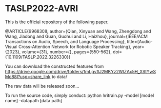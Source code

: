 # TASLP2022-AVRI

This is the official repository of the following paper. 

@ARTICLE{9968308,
  author={Qian, Xinyuan and Wang, Zhengdong and Wang, Jiadong and Guan, Guohui and Li, Haizhou},
  journal={IEEE/ACM Transactions on Audio, Speech, and Language Processing}, 
  title={Audio-Visual Cross-Attention Network for Robotic Speaker Tracking}, 
  year={2023},
  volume={31},
  number={},
  pages={550-562},
  doi={10.1109/TASLP.2022.3226330}}
  
  You can download the constructed features from https://drive.google.com/drive/folders/1mLgvflJ2MKYz2WIZAx5H_XStYwSMc88I?usp=share_link
  to data/
  
  
  The raw data will be released soon...

To run the source code, simply conduct:
python hritrain.py -model [model name] -datapath [data path]
